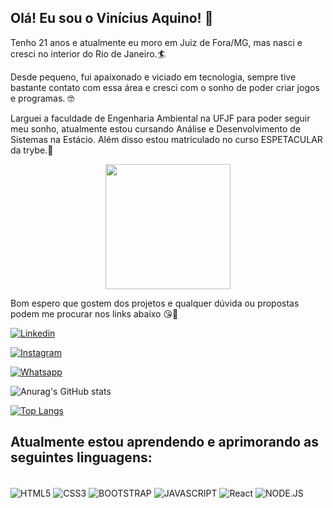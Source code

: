 ## Olá! Eu sou o Vinícius Aquino! 🙂

Tenho 21 anos e atualmente eu moro em Juiz de Fora/MG, mas nasci e cresci no interior do Rio de Janeiro.🏄

Desde pequeno, fui apaixonado e viciado em tecnologia, sempre tive bastante contato com essa área e cresci com o sonho de poder criar jogos e programas. 🤓

Larguei a faculdade de Engenharia Ambiental na UFJF para poder seguir meu sonho, atualmente estou cursando Análise e Desenvolvimento de Sistemas na Estácio. Além disso estou matriculado no curso ESPETACULAR da trybe.🎈

<p align="center">
    <img whidth="200" height="200" src="https://c.tenor.com/dmv-uCkUFEwAAAAC/celebrating-how-i-met-your-mother.gif">
</p>

Bom espero que gostem dos projetos e qualquer dúvida ou propostas podem me procurar nos links abaixo 😘🤙

[![Linkedin](https://img.shields.io/badge/LinkedIn-0077B5?style=for-the-badge&logo=linkedin&logoColor=white)](https://www.linkedin.com/in/vinicius-candido-749262110/)

[![Instagram](https://img.shields.io/badge/Instagram-E4405F?style=for-the-badge&logo=instagram&logoColor=white)](https://instagram.com/candido.vinii)

[![Whatsapp](https://img.shields.io/badge/WhatsApp-25D366?style=for-the-badge&logo=whatsapp&logoColor=white)](https://api.whatsapp.com/send?phone=+5532991722925)


![Anurag's GitHub stats](https://github-readme-stats.vercel.app/api?username=CandidoVinii&count_private=true&show_icons=true&theme=buefy&hide_border=true&include_all_commits)


[![Top Langs](https://github-readme-stats.vercel.app/api/top-langs/?username=CandidoVinii&layout=compact)](https://github.com/CandidoVinii/github-readme-stats)


## Atualmente estou aprendendo e aprimorando as seguintes linguagens:

<div style="display: inline-block"></br>
    <img align="center" alt="HTML5" src="https://img.shields.io/badge/HTML5-E34F26?style=for-the-badge&logo=html5&logoColor=white"/>
    <img align="center" alt="CSS3" src="https://img.shields.io/badge/CSS3-1572B6?style=for-the-badge&logo=css3&logoColor=white"/>
    <img align="center" alt="BOOTSTRAP" src="https://img.shields.io/badge/Bootstrap-563D7C?style=for-the-badge&logo=bootstrap&logoColor=white"/>
    <img align="center" alt="JAVASCRIPT" src="https://img.shields.io/badge/JavaScript-323330?style=for-the-badge&logo=javascript&logoColor=F7DF1E"/>
    <img align="center" alt="React" src="https://img.shields.io/badge/React-20232A?style=for-the-badge&logo=react&logoColor=61DAFB"/>
    <img align="center" alt="NODE.JS" src="https://img.shields.io/badge/Node.js-43853D?style=for-the-badge&logo=node.js&logoColor=white"/>
</div>

